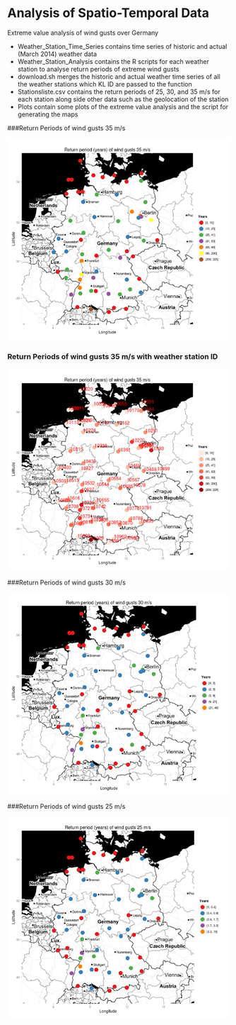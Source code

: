 Analysis of Spatio-Temporal Data
=================================

Extreme value analysis of wind gusts over Germany

* Weather_Station_Time_Series contains time series of historic and actual (March 2014) weather data
* Weather_Station_Analysis contains the R scripts for each weather station to analyse return periods of extreme wind gusts
* download.sh merges the historic and actual weather time series of all the weather stations which KL ID are passed to the function
* Stationsliste.csv contains the return periods of 25, 30, and 35 m/s for each station along side other data such as the geolocation of the station
* Plots contain some plots of the extreme value analysis and the script for generating the maps

###Return Periods of wind gusts 35 m/s

![](https://raw.githubusercontent.com/ChristopherStephan/AnalysisOfSpatioTemporalData/master/Plots/retper35_final.png "Return Periods of wind gusts 35 m/s")


### Return Periods of wind gusts 35 m/s with weather station ID

![](https://raw.githubusercontent.com/ChristopherStephan/AnalysisOfSpatioTemporalData/master/Plots/retper35_labels_reds.png "Return Periods of wind gusts 35 m/s")



###Return Periods of wind gusts 30 m/s

![](https://raw.githubusercontent.com/ChristopherStephan/AnalysisOfSpatioTemporalData/master/Plots/retper30_final.png "Return Periods of wind gusts 30 m/s")


###Return Periods of wind gusts 25 m/s

![](https://raw.githubusercontent.com/ChristopherStephan/AnalysisOfSpatioTemporalData/master/Plots/retper25_final.png "Return Periods of wind gusts 25 m/s")
